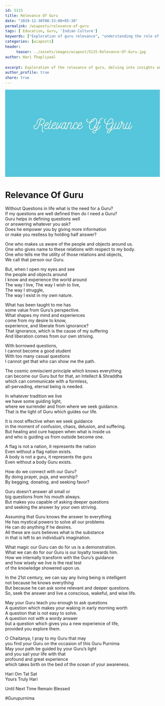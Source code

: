 ```yaml
--- 
id: 5115 
title: Relevance Of Guru
date: "2019-12-30T08:33:00+05:30"
permalink: /wiaposts/relevance-of-guru
tags: [ Education, Guru, 'Indian Culture']    
keywords: ["Exploration of guru relevance", "understanding the role of guru in education", "poetic insights on guru and learning", "philosophy of guru and guidance", "exploring guru's role in philosophical context"]  
categories: [wiaposts] 
header:
     teaser: ../assets/images/wiapost/5115-Relevance-Of-Guru.jpg
author: Hari Thapliyaal 

excerpt: Exploration of the relevance of guru, delving into insights on education and guidance.
author_profile: true 
share: true 
---
```


![Relevance Of Guru](../assets/images/wiapost/5115-Relevance-Of-Guru.jpg)     
   
# Relevance Of Guru
    
Without Questions in life what is the need for a Guru?     
If my questions are well defined then do I need a Guru?     
Guru helps in defining questions well     
or answering whatever you ask?     
Does he empower you by giving more information     
or make you restless by holding half answer?    
    
One who makes us aware of the people and objects around us.     
One who gives name to these relations with respect to my body.     
One who tells me the utility of those relations and objects,     
We call that person our Guru.    
    
But, when I open my eyes and see     
the people and objects around     
I know and experience the world around     
The way I live, The way I wish to live,     
The way I struggle,     
The way I exist in my own nature.    
    
What has been taught to me has     
some value from Guru’s perspective.     
What shapes my mind and experiences     
come from my desire to know,     
experience, and liberate from ignorance?     
That ignorance, which is the cause of my suffering     
And liberation comes from our own striving.    
    
With borrowed questions,     
I cannot become a good student     
With too many casual questions     
I cannot get that who can show me the path.    
    
The cosmic omniscient principle which knows everything     
can become our Guru but for that, an Intellect &amp; Shraddha     
which can communicate with a formless,     
all-pervading, eternal being is needed.    
    
In whatever tradition we live     
we have some guiding light,     
where we surrender and from where we seek guidance.     
That is the light of Guru which guides our life.    
    
It is most effective when we seek guidance     
in the moment of confusion, chaos, delusion, and suffering.     
But healing and cure happen when what is inside us     
and who is guiding us from outside become one.    
    
A flag is not a nation, it represents the nation     
Even without a flag nation exists.     
A body is not a guru, it represents the guru     
Even without a body Guru exists.    
    
How do we connect with our Guru?     
By doing prayer, puja, and worship?     
By begging, donating, and seeking favor?    
    
Guru doesn’t answer all small or     
big questions from his mouth always.     
But makes you capable of asking deeper questions     
and seeking the answer by your own striving.    
    
Assuming that Guru knows the answer to everything     
He has mystical powers to solve all our problems     
He can do anything if he desires.     
All these are ours believes what is the substance     
in that is left to an individual’s imagination.    
    
What magic our Guru can do for us is a demonstration.     
What we can do for our Guru is our loyalty towards him.     
How we internally transform with the Guru’s guidance     
and how wisely we live is the real test     
of the knowledge showered upon us.    
    
In the 21st century, we can say any living being is intelligent     
not because he knows everything     
But because he can ask some relevant and deeper questions.     
So, seek the answer and live a conscious, wakeful, and wise life.    
    
May your Guru teach you enough to ask questions     
A question which makes your waking in early morning worth     
A question that is not easy to solve.     
A question not with a wordy answer     
but a question which gives you a new experience of life,     
provided you explore them.    
    
O Chaitanya, I pray to my Guru that may     
you find your Guru on the occasion of this Guru Purnima     
May your path be guided by your Guru’s light     
and you sail your life with that     
profound and great experience     
which takes birth on the bed of the ocean of your awareness.    
    
Hari Om Tat Sat     
Yours Truly Hari    
    
Until Next Time Remain Blessed    
    
#Gurupurnima    
